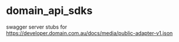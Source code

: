 # domain_api_sdks
swagger server stubs for https://developer.domain.com.au/docs/media/public-adapter-v1.json
